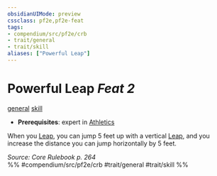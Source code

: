 ```yaml
---
obsidianUIMode: preview
cssclass: pf2e,pf2e-feat
tags:
- compendium/src/pf2e/crb
- trait/general
- trait/skill
aliases: ["Powerful Leap"]
---
```

# Powerful Leap  *Feat 2*  
[general](../../rules/traits/general.md)  [skill](../../rules/traits/skill.md)  

- **Prerequisites**: expert in [Athletics](../skills.md#Athletics)

When you [Leap](../../rules/actions/leap.md), you can jump 5 feet up with a vertical [Leap](../../rules/actions/leap.md), and you increase the distance you can jump horizontally by 5 feet.

*Source: Core Rulebook p. 264*  
%% #compendium/src/pf2e/crb #trait/general #trait/skill %%